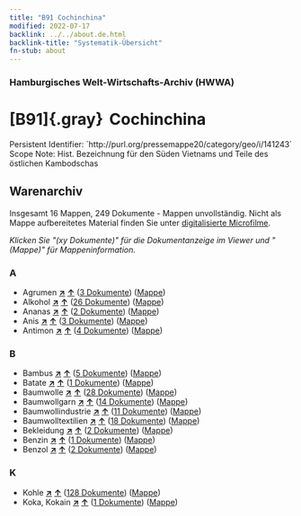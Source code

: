 ```yaml
---
title: "B91 Cochinchina"
modified: 2022-07-17
backlink: ../../about.de.html
backlink-title: "Systematik-Übersicht"
fn-stub: about
---
```


### Hamburgisches Welt-Wirtschafts-Archiv (HWWA)

# [B91]{.gray}&#8201; Cochinchina

<div class="hint">Persistent Identifier: `http://purl.org/pressemappe20/category/geo/i/141243`</div>

<div class="hint">
Scope Note: Hist. Bezeichnung für den Süden Vietnams und Teile des östlichen Kambodschas
</div>





## Warenarchiv








Insgesamt 16 Mappen, 249 Dokumente - Mappen unvollständig.
Nicht als Mappe aufbereitetes Material finden Sie unter [digitalisierte Microfilme](/film/h1_wa.de.html).

_Klicken Sie "(xy Dokumente)" für die Dokumentanzeige im Viewer und "(Mappe)" für Mappeninformation._




### A

- Agrumen [**&nearr;**](../../../ware/i/141948/about.de.html "Agrumen (XXX in der ganzen Welt)") [**&uarr;**](../../../ware/about.de.html#PLW04-Zs "Warensystematik") (<a href="https://pm20.zbw.eu/iiifview/folder/wa/141948,141243" title="über: Agrumen : Cochinchina" target="_blank">3 Dokumente</a>) ([Mappe](../../../../folder/wa/1419xx/141948/1412xx/141243/about.de.html))
- Alkohol [**&nearr;**](../../../ware/i/141966/about.de.html "Alkohol (XXX in der ganzen Welt)") [**&uarr;**](../../../ware/about.de.html#PID20.02-Sp "Warensystematik") (<a href="https://pm20.zbw.eu/iiifview/folder/wa/141966,141243" title="über: Alkohol : Cochinchina" target="_blank">26 Dokumente</a>) ([Mappe](../../../../folder/wa/1419xx/141966/1412xx/141243/about.de.html))
- Ananas [**&nearr;**](../../../ware/i/141970/about.de.html "Ananas (XXX in der ganzen Welt)") [**&uarr;**](../../../ware/about.de.html#PLW04-Tr01 "Warensystematik") (<a href="https://pm20.zbw.eu/iiifview/folder/wa/141970,141243" title="über: Ananas : Cochinchina" target="_blank">2 Dokumente</a>) ([Mappe](../../../../folder/wa/1419xx/141970/1412xx/141243/about.de.html))
- Anis [**&nearr;**](../../../ware/i/141976/about.de.html "Anis (XXX in der ganzen Welt)") [**&uarr;**](../../../ware/about.de.html#PID20-Gw01 "Warensystematik") (<a href="https://pm20.zbw.eu/iiifview/folder/wa/141976,141243" title="über: Anis : Cochinchina" target="_blank">3 Dokumente</a>) ([Mappe](../../../../folder/wa/1419xx/141976/1412xx/141243/about.de.html))
- Antimon [**&nearr;**](../../../ware/i/141977/about.de.html "Antimon (XXX in der ganzen Welt)") [**&uarr;**](../../../ware/about.de.html#PID07.01-Hm01 "Warensystematik") (<a href="https://pm20.zbw.eu/iiifview/folder/wa/141977,141243" title="über: Antimon : Cochinchina" target="_blank">4 Dokumente</a>) ([Mappe](../../../../folder/wa/1419xx/141977/1412xx/141243/about.de.html))

### B

- Bambus [**&nearr;**](../../../ware/i/142035/about.de.html "Bambus (XXX in der ganzen Welt)") [**&uarr;**](../../../ware/about.de.html#PLW04-Gr02 "Warensystematik") (<a href="https://pm20.zbw.eu/iiifview/folder/wa/142035,141243" title="über: Bambus : Cochinchina" target="_blank">5 Dokumente</a>) ([Mappe](../../../../folder/wa/1420xx/142035/1412xx/141243/about.de.html))
- Batate [**&nearr;**](../../../ware/i/142049/about.de.html "Batate (XXX in der ganzen Welt)") [**&uarr;**](../../../ware/about.de.html#PLW04-Kf02 "Warensystematik") (<a href="https://pm20.zbw.eu/iiifview/folder/wa/142049,141243" title="über: Batate : Cochinchina" target="_blank">1 Dokumente</a>) ([Mappe](../../../../folder/wa/1420xx/142049/1412xx/141243/about.de.html))
- Baumwolle [**&nearr;**](../../../ware/i/142089/about.de.html "Baumwolle (XXX in der ganzen Welt)") [**&uarr;**](../../../ware/about.de.html#PLW04-Bw "Warensystematik") (<a href="https://pm20.zbw.eu/iiifview/folder/wa/142089,141243" title="über: Baumwolle : Cochinchina" target="_blank">28 Dokumente</a>) ([Mappe](../../../../folder/wa/1420xx/142089/1412xx/141243/about.de.html))
- Baumwollgarn [**&nearr;**](../../../ware/i/196460/about.de.html "Baumwollgarn (XXX in der ganzen Welt)") [**&uarr;**](../../../ware/about.de.html#PID19-Nf02 "Warensystematik") (<a href="https://pm20.zbw.eu/iiifview/folder/wa/196460,141243" title="über: Baumwollgarn : Cochinchina" target="_blank">14 Dokumente</a>) ([Mappe](../../../../folder/wa/1964xx/196460/1412xx/141243/about.de.html))
- Baumwollindustrie [**&nearr;**](../../../ware/i/142091/about.de.html "Baumwollindustrie (XXX in der ganzen Welt)") [**&uarr;**](../../../ware/about.de.html#PID19-Bw01 "Warensystematik") (<a href="https://pm20.zbw.eu/iiifview/folder/wa/142091,141243" title="über: Baumwollindustrie : Cochinchina" target="_blank">11 Dokumente</a>) ([Mappe](../../../../folder/wa/1420xx/142091/1412xx/141243/about.de.html))
- Baumwolltextilien [**&nearr;**](../../../ware/i/154932/about.de.html "Baumwolltextilien (XXX in der ganzen Welt)") [**&uarr;**](../../../ware/about.de.html#PID19-Bw02 "Warensystematik") (<a href="https://pm20.zbw.eu/iiifview/folder/wa/154932,141243" title="über: Baumwolltextilien : Cochinchina" target="_blank">18 Dokumente</a>) ([Mappe](../../../../folder/wa/1549xx/154932/1412xx/141243/about.de.html))
- Bekleidung [**&nearr;**](../../../ware/i/142106/about.de.html "Bekleidung (XXX in der ganzen Welt)") [**&uarr;**](../../../ware/about.de.html#PID19-Bk "Warensystematik") (<a href="https://pm20.zbw.eu/iiifview/folder/wa/142106,141243" title="über: Bekleidung : Cochinchina" target="_blank">2 Dokumente</a>) ([Mappe](../../../../folder/wa/1421xx/142106/1412xx/141243/about.de.html))
- Benzin [**&nearr;**](../../../ware/i/142108/about.de.html "Benzin (XXX in der ganzen Welt)") [**&uarr;**](../../../ware/about.de.html#PID13.02-Ks02 "Warensystematik") (<a href="https://pm20.zbw.eu/iiifview/folder/wa/142108,141243" title="über: Benzin : Cochinchina" target="_blank">1 Dokumente</a>) ([Mappe](../../../../folder/wa/1421xx/142108/1412xx/141243/about.de.html))
- Benzol [**&nearr;**](../../../ware/i/142110/about.de.html "Benzol (XXX in der ganzen Welt)") [**&uarr;**](../../../ware/about.de.html#PID13-Ko04 "Warensystematik") (<a href="https://pm20.zbw.eu/iiifview/folder/wa/142110,141243" title="über: Benzol : Cochinchina" target="_blank">2 Dokumente</a>) ([Mappe](../../../../folder/wa/1421xx/142110/1412xx/141243/about.de.html))

### K

- Kohle [**&nearr;**](../../../ware/i/143120/about.de.html "Kohle (XXX in der ganzen Welt)") [**&uarr;**](../../../ware/about.de.html#PRB02.01 "Warensystematik") (<a href="https://pm20.zbw.eu/iiifview/folder/wa/143120,141243" title="über: Kohle : Cochinchina" target="_blank">128 Dokumente</a>) ([Mappe](../../../../folder/wa/1431xx/143120/1412xx/141243/about.de.html))
- Koka, Kokain [**&nearr;**](../../../ware/i/143124/about.de.html "Koka, Kokain (XXX in der ganzen Welt)") [**&uarr;**](../../../ware/about.de.html#PID04-Dr05 "Warensystematik") (<a href="https://pm20.zbw.eu/iiifview/folder/wa/143124,141243" title="über: Koka, Kokain : Cochinchina" target="_blank">1 Dokumente</a>) ([Mappe](../../../../folder/wa/1431xx/143124/1412xx/141243/about.de.html))




